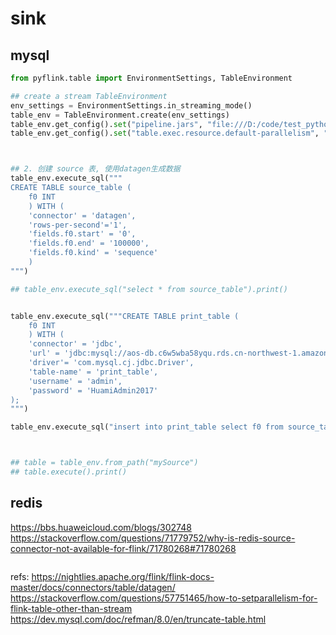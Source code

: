# sink





## mysql

```python
from pyflink.table import EnvironmentSettings, TableEnvironment

## create a stream TableEnvironment
env_settings = EnvironmentSettings.in_streaming_mode()
table_env = TableEnvironment.create(env_settings)
table_env.get_config().set("pipeline.jars", "file:///D:/code/test_python/jar/flink-connector-jdbc-1.15.1.jar;file:///D:/code/test_python/jar/mysql-connector-java-8.0.23.jar")
table_env.get_config().set("table.exec.resource.default-parallelism", "1")



## 2. 创建 source 表, 使用datagen生成数据
table_env.execute_sql("""
CREATE TABLE source_table (
    f0 INT
    ) WITH (
    'connector' = 'datagen',
    'rows-per-second'='1',
    'fields.f0.start' = '0',
    'fields.f0.end' = '100000',
    'fields.f0.kind' = 'sequence'
    )
""")

## table_env.execute_sql("select * from source_table").print()


table_env.execute_sql("""CREATE TABLE print_table (
    f0 INT
    ) WITH (
    'connector' = 'jdbc',
    'url' = 'jdbc:mysql://aos-db.c6w5wba58yqu.rds.cn-northwest-1.amazonaws.com.cn:3306/test?useSSL=false',
    'driver'= 'com.mysql.cj.jdbc.Driver',
    'table-name' = 'print_table',
    'username' = 'admin',
    'password' = 'HuamiAdmin2017'
);
""")

table_env.execute_sql("insert into print_table select f0 from source_table").wait(60000)



## table = table_env.from_path("mySource")
## table.execute().print()
```


## redis
https://bbs.huaweicloud.com/blogs/302748
https://stackoverflow.com/questions/71779752/why-is-redis-source-connector-not-available-for-flink/71780268#71780268
```python

```


refs:
https://nightlies.apache.org/flink/flink-docs-master/docs/connectors/table/datagen/
https://stackoverflow.com/questions/57751465/how-to-setparallelism-for-flink-table-other-than-stream
https://dev.mysql.com/doc/refman/8.0/en/truncate-table.html
